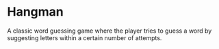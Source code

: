 # Hangman
A classic word guessing game where the player tries to guess a word by suggesting letters within a certain number of attempts.
